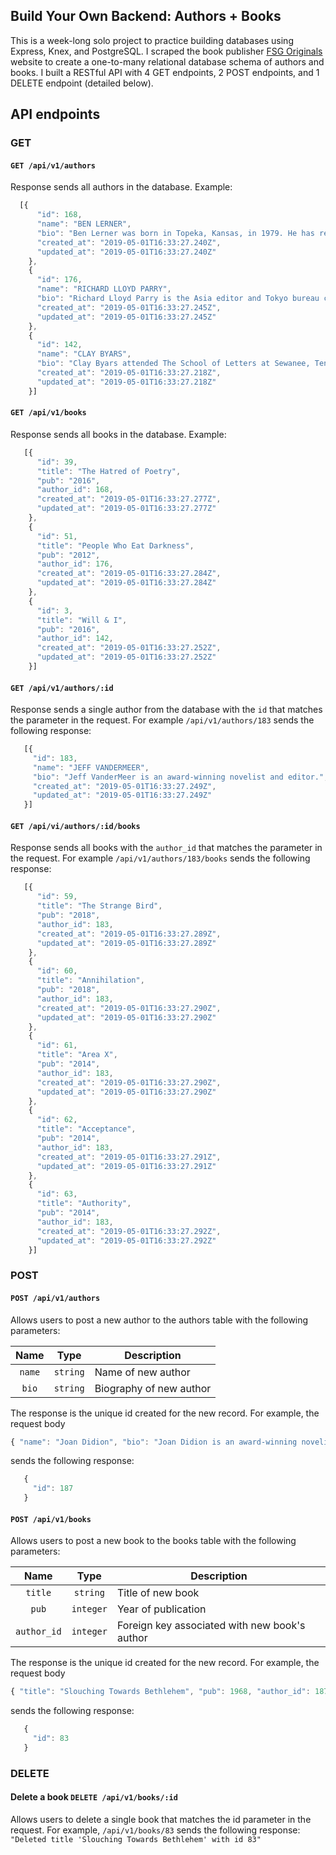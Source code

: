## Build Your Own Backend: Authors + Books

This is a week-long solo project to practice building databases using Express, Knex, and PostgreSQL. I scraped the book publisher [FSG Originals](https://www.fsgoriginals.com/authors) website to create a one-to-many relational database schema of authors and books. I built a RESTful API with 4 GET endpoints, 2 POST endpoints, and 1 DELETE endpoint (detailed below). 

## API endpoints

### GET

#### `GET /api/v1/authors`
Response sends all authors in the database. Example: 
```javascript
  [{
      "id": 168,
      "name": "BEN LERNER",
      "bio": "Ben Lerner was born in Topeka, Kansas, in 1979. He has received fellowships from the Fulbright, Guggenheim, Howard, and MacArthur Foundations.",
      "created_at": "2019-05-01T16:33:27.240Z",
      "updated_at": "2019-05-01T16:33:27.240Z"
    },
    {
      "id": 176,
      "name": "RICHARD LLOYD PARRY",
      "bio": "Richard Lloyd Parry is the Asia editor and Tokyo bureau chief of The Times (London) and the author of People Who Eat Darkness and In the Time of Madness.",
      "created_at": "2019-05-01T16:33:27.245Z",
      "updated_at": "2019-05-01T16:33:27.245Z"
    },
    {
      "id": 142,
      "name": "CLAY BYARS",
      "bio": "Clay Byars attended The School of Letters at Sewanee, Tennessee, and is the assistant editor for Narrative Magazine. He lives with his two dogs on a farm outside Birmingham, Alabama.",
      "created_at": "2019-05-01T16:33:27.218Z",
      "updated_at": "2019-05-01T16:33:27.218Z"
    }]
```

#### `GET /api/v1/books`
Response sends all books in the database. Example: 
```javascript
   [{
      "id": 39,
      "title": "The Hatred of Poetry",
      "pub": "2016",
      "author_id": 168,
      "created_at": "2019-05-01T16:33:27.277Z",
      "updated_at": "2019-05-01T16:33:27.277Z"
    },
    {
      "id": 51,
      "title": "People Who Eat Darkness",
      "pub": "2012",
      "author_id": 176,
      "created_at": "2019-05-01T16:33:27.284Z",
      "updated_at": "2019-05-01T16:33:27.284Z"
    },
    {
      "id": 3,
      "title": "Will & I",
      "pub": "2016",
      "author_id": 142,
      "created_at": "2019-05-01T16:33:27.252Z",
      "updated_at": "2019-05-01T16:33:27.252Z"
    }]
 ```

#### `GET /api/v1/authors/:id`
Response sends a single author from the database with the `id` that matches the parameter in the request. For example `/api/v1/authors/183` sends the following response:  
```javascript
   [{
     "id": 183,
     "name": "JEFF VANDERMEER",
     "bio": "Jeff VanderMeer is an award-winning novelist and editor.",
     "created_at": "2019-05-01T16:33:27.249Z",
     "updated_at": "2019-05-01T16:33:27.249Z"
   }]
```

#### `GET /api/vi/authors/:id/books`
Response sends all books with the `author_id` that matches the parameter in the request. For example `/api/v1/authors/183/books` sends the following response: 
```javascript
   [{
      "id": 59,
      "title": "The Strange Bird",
      "pub": "2018",
      "author_id": 183,
      "created_at": "2019-05-01T16:33:27.289Z",
      "updated_at": "2019-05-01T16:33:27.289Z"
    },
    {
      "id": 60,
      "title": "Annihilation",
      "pub": "2018",
      "author_id": 183,
      "created_at": "2019-05-01T16:33:27.290Z",
      "updated_at": "2019-05-01T16:33:27.290Z"
    },
    {
      "id": 61,
      "title": "Area X",
      "pub": "2014",
      "author_id": 183,
      "created_at": "2019-05-01T16:33:27.290Z",
      "updated_at": "2019-05-01T16:33:27.290Z"
    },
    {
      "id": 62,
      "title": "Acceptance",
      "pub": "2014",
      "author_id": 183,
      "created_at": "2019-05-01T16:33:27.291Z",
      "updated_at": "2019-05-01T16:33:27.291Z"
    },
    {
      "id": 63,
      "title": "Authority",
      "pub": "2014",
      "author_id": 183,
      "created_at": "2019-05-01T16:33:27.292Z",
      "updated_at": "2019-05-01T16:33:27.292Z"
    }]
```

### POST

#### `POST /api/v1/authors`
Allows users to post a new author to the authors table with the following parameters:

| Name | Type | Description |
|:----:|:----:|-------------|
|`name`|`string`| Name of new author|
|`bio`|`string`| Biography of new author|

The response is the unique id created for the new record. For example, the request body

```javascript
{ "name": "Joan Didion", "bio": "Joan Didion is an award-winning novelist and critic" }
```
sends the following response: 

```javascript
   {
     "id": 187
   }
```

#### `POST /api/v1/books`
Allows users to post a new book to the books table with the following parameters:

| Name | Type | Description |
|:----:|:----:|-------------|
|`title`|`string`| Title of new book|
|`pub`|`integer`| Year of publication|
|`author_id`|`integer`| Foreign key associated with new book's author|

The response is the unique id created for the new record. For example, the request body

```javascript
{ "title": "Slouching Towards Bethlehem", "pub": 1968, "author_id": 187 }
```
sends the following response:

```javascript
   {
     "id": 83
   }
```

### DELETE

#### Delete a book `DELETE /api/v1/books/:id`
Allows users to delete a single book that matches the id parameter in the request. For example, `/api/v1/books/83` sends the following response: 
```"Deleted title 'Slouching Towards Bethlehem' with id 83"```
